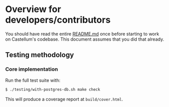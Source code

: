 # Overview for developers/contributors

You should have read the entire [README.md](./README.md) once before starting
to work on Castellum's codebase. This document assumes that you did that already.

## Testing methodology

### Core implementation

Run the full test suite with:

```sh
$ ./testing/with-postgres-db.sh make check
```

This will produce a coverage report at `build/cover.html`.

